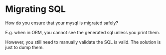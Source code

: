 # Migrating SQL

How do you ensure that your mysql is migrated safely?

E.g. when in ORM, you cannot see the generated sql unless you print them.

However, you still need to manually validate the SQL is valid. The solution is just to dump them.
